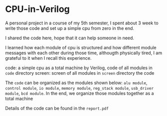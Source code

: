 # CPU-in-Verilog

A personal project in a course of my 5th semester, I spent about 3 week to write those code and set up a simple cpu from zero in the end.

I shared the code here, hope that it can help someone in need.

I learned how each module of cpu is structured and how different module messages with each other during those time, althougth physically tired, I am grateful to it when I recall this experience.

code: a simple cpu as a total machine by Verilog, code of all modules in `code` directory screen: screen of all modules in `screen` directory  the code 

The `code` can be
organized as the modules shown below: `alu module`, `control module`, `io module`, `memory
module`, `reg_stack module`, `usb_driver module`, `bcd module`. In the end, we organize those
modules together as a total machine

Details of the code can be found in the `report.pdf`
